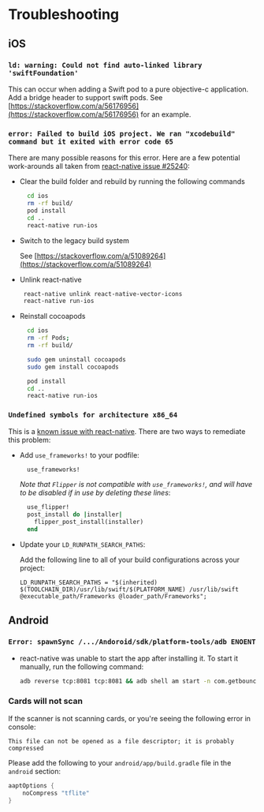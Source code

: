 # Troubleshooting

## iOS

### `ld: warning: Could not find auto-linked library 'swiftFoundation'`

This can occur when adding a Swift pod to a pure objective-c application. Add a bridge header to support swift pods. See [https://stackoverflow.com/a/56176956](https://stackoverflow.com/a/56176956) for an example.

### `error: Failed to build iOS project. We ran "xcodebuild" command but it exited with error code 65`

There are many possible reasons for this error. Here are a few potential work-arounds all taken from [react-native issue \#25240](https://github.com/facebook/react-native/issues/25240):

* Clear the build folder and rebuild by running the following commands

  ```bash
    cd ios
    rm -rf build/
    pod install
    cd ..
    react-native run-ios
  ```

* Switch to the legacy build system

  See [https://stackoverflow.com/a/51089264](https://stackoverflow.com/a/51089264)

* Unlink react-native

  ```bash
   react-native unlink react-native-vector-icons
   react-native run-ios
  ```

* Reinstall cocoapods

  ```bash
    cd ios
    rm -rf Pods;
    rm -rf build/

    sudo gem uninstall cocoapods
    sudo gem install cocoapods

    pod install
    cd ..
    react-native run-ios
  ```

### `Undefined symbols for architecture x86_64`

This is a [known issue with react-native](https://github.com/react-native-community/upgrade-support/issues/77). There are two ways to remediate this problem:

* Add `use_frameworks!` to your podfile:

  ```ruby
    use_frameworks!
  ```

  _Note that `Flipper` is not compatible with `use_frameworks!`, and will have to be disabled if in use by deleting these lines_:

  ```ruby
    use_flipper!
    post_install do |installer|
      flipper_post_install(installer)
    end
  ```

* Update your `LD_RUNPATH_SEARCH_PATHS`:

  Add the following line to all of your build configurations across your project:

  ```text
  LD_RUNPATH_SEARCH_PATHS = "$(inherited) $(TOOLCHAIN_DIR)/usr/lib/swift/$(PLATFORM_NAME) /usr/lib/swift @executable_path/Frameworks @loader_path/Frameworks";
  ```

## Android

### `Error: spawnSync /.../Andoroid/sdk/platform-tools/adb ENOENT`

* react-native was unable to start the app after installing it. To start it manually, run the following command:

  ```bash
  adb reverse tcp:8081 tcp:8081 && adb shell am start -n com.getbouncer.example/com.getbouncer.example.MainActivity
  ```

### Cards will not scan

If the scanner is not scanning cards, or you're seeing the following error in console:
```
This file can not be opened as a file descriptor; it is probably compressed
```

Please add the following to your `android/app/build.gradle` file in the `android` section:
```groovy
aaptOptions {
    noCompress "tflite"
}
```
